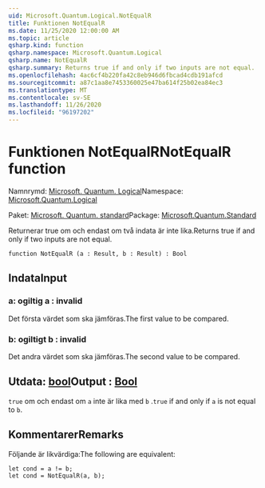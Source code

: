 ```yaml
---
uid: Microsoft.Quantum.Logical.NotEqualR
title: Funktionen NotEqualR
ms.date: 11/25/2020 12:00:00 AM
ms.topic: article
qsharp.kind: function
qsharp.namespace: Microsoft.Quantum.Logical
qsharp.name: NotEqualR
qsharp.summary: Returns true if and only if two inputs are not equal.
ms.openlocfilehash: 4ac6cf4b220fa42c8eb946d6fbcad4cdb191afcd
ms.sourcegitcommit: a87c1aa8e7453360025e47ba614f25b02ea84ec3
ms.translationtype: MT
ms.contentlocale: sv-SE
ms.lasthandoff: 11/26/2020
ms.locfileid: "96197202"
---
```

# <a name="notequalr-function"></a><span data-ttu-id="dd333-102">Funktionen NotEqualR</span><span class="sxs-lookup"><span data-stu-id="dd333-102">NotEqualR function</span></span>

<span data-ttu-id="dd333-103">Namnrymd: [Microsoft. Quantum. Logical](xref:Microsoft.Quantum.Logical)</span><span class="sxs-lookup"><span data-stu-id="dd333-103">Namespace: [Microsoft.Quantum.Logical](xref:Microsoft.Quantum.Logical)</span></span>

<span data-ttu-id="dd333-104">Paket: [Microsoft. Quantum. standard](https://nuget.org/packages/Microsoft.Quantum.Standard)</span><span class="sxs-lookup"><span data-stu-id="dd333-104">Package: [Microsoft.Quantum.Standard](https://nuget.org/packages/Microsoft.Quantum.Standard)</span></span>


<span data-ttu-id="dd333-105">Returnerar true om och endast om två indata är inte lika.</span><span class="sxs-lookup"><span data-stu-id="dd333-105">Returns true if and only if two inputs are not equal.</span></span>

```qsharp
function NotEqualR (a : Result, b : Result) : Bool
```


## <a name="input"></a><span data-ttu-id="dd333-106">Indata</span><span class="sxs-lookup"><span data-stu-id="dd333-106">Input</span></span>

### <a name="a--__invalidresult__"></a><span data-ttu-id="dd333-107">a: __ogiltig <Result>__</span><span class="sxs-lookup"><span data-stu-id="dd333-107">a : __invalid<Result>__</span></span>

<span data-ttu-id="dd333-108">Det första värdet som ska jämföras.</span><span class="sxs-lookup"><span data-stu-id="dd333-108">The first value to be compared.</span></span>


### <a name="b--__invalidresult__"></a><span data-ttu-id="dd333-109">b: __ogiltigt <Result>__</span><span class="sxs-lookup"><span data-stu-id="dd333-109">b : __invalid<Result>__</span></span>

<span data-ttu-id="dd333-110">Det andra värdet som ska jämföras.</span><span class="sxs-lookup"><span data-stu-id="dd333-110">The second value to be compared.</span></span>



## <a name="output--bool"></a><span data-ttu-id="dd333-111">Utdata: [bool](xref:microsoft.quantum.lang-ref.bool)</span><span class="sxs-lookup"><span data-stu-id="dd333-111">Output : [Bool](xref:microsoft.quantum.lang-ref.bool)</span></span>

<span data-ttu-id="dd333-112">`true` om och endast om `a` inte är lika med `b` .</span><span class="sxs-lookup"><span data-stu-id="dd333-112">`true` if and only if `a` is not equal to `b`.</span></span>

## <a name="remarks"></a><span data-ttu-id="dd333-113">Kommentarer</span><span class="sxs-lookup"><span data-stu-id="dd333-113">Remarks</span></span>

<span data-ttu-id="dd333-114">Följande är likvärdiga:</span><span class="sxs-lookup"><span data-stu-id="dd333-114">The following are equivalent:</span></span>

```Q#
let cond = a != b;
let cond = NotEqualR(a, b);
```